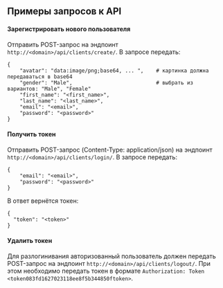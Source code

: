 ## Примеры запросов к API
#### Зарегистрировать нового пользователя
Отправить POST-запрос на эндпоинт `http://<domain>/api/clients/create/`.
В запросе передать:
```
{
    "avatar": "data:image/png;base64, ... ",    # картинка должна передаваться в base64
    "gender": "Male",                           # выбрать из вариантов: "Male", "Female"
    "first_name": "<first_name>",
    "last_name": "<last_name>",
    "email": "<email>",
    "password": "<password>"
}
```
#### Получить токен
Отправить POST-запрос (Content-Type: application/json) на эндпоинт `http://<domain>/api/clients/login/`.
В запросе передать:
```
{
    "email": "<email>",
    "password": "<password>"
}
```
В ответ вернётся токен:
```
{
  "token": "<token>"
}
```
#### Удалить токен
Для разлогинивания авторизованный пользователь должен передать POST-запрос на эндпоинт `http://<domain>/api/clients/logout/`.
При этом необходимо передать токен в формате `Authorization: Token <token083fd1627023118ee8f5b344850ftoken>`.
